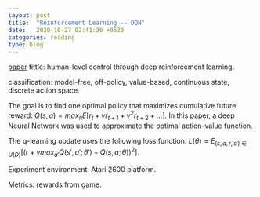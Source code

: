 ```yaml
---
layout: post
title:  "Reinforcement Learning -- DQN"
date:   2020-10-27 02:41:36 +0530
categories: reading
type: blog
---
```

[paper][paper] tittle: human-level control through deep reinforcement learning.

classification: model-free, off-policy, value-based, continuous state, discrete action space.

The goal is to find one optimal policy that maximizes cumulative future reward: $Q(s,a)=max_{\pi}E[r_t + \gamma r_{t+1} + \gamma^2 r_{t+2} + ...]$. In this paper, a deep Neural Network was used to approximate the optimal action-value function.

The q-learning update uses the following loss function: $L(\theta)=E_{(s,a,r,s') \in U(D)}[(r + \gamma max_{a'}Q(s',a'; \theta') - Q(s,a; \theta))^2]$. 

Experiment environment: Atari 2600 platform.

Metrics: rewards from game.

[paper]:http://web.stanford.edu/class/psych209/Readings/MnihEtAlHassibis15NatureControlDeepRL.pdf
